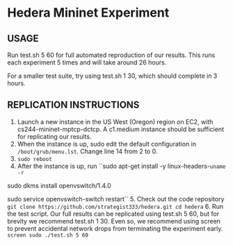 Hedera Mininet Experiment
=====

USAGE
---

Run test.sh 5 60 for full automated reproduction of our results. 
This runs each experiment 5 times and will take around 26 hours.

For a smaller test suite, try using test.sh 1 30, which should
complete in 3 hours.

REPLICATION INSTRUCTIONS
---
1. Launch a new instance in the US West (Oregon) region on EC2, with cs244-mininet-mptcp-dctcp. A c1.medium instance should be sufficient for replicating our results.
2. When the instance is up, sudo edit the default configuration in `/boot/grub/menu.lst`. Change line 14 from 2 to 0.
3. `sudo reboot`
4. After the instance is up, run 
``sudo apt-get install -y linux-headers-`uname -r`

sudo dkms install openvswitch/1.4.0

sudo service openvswitch-switch restart``
5. Check out the code repository
`git clone https://github.com/strategist333/hedera.git
cd hedera`
6. Run the test script. Our full results can be replicated using test.sh 5 60, but for brevity we recommend test.sh 1 30. Even so, we recommend using screen to prevent accidental network drops from terminating the experiment early.
`screen
sudo ./test.sh 5 60`
